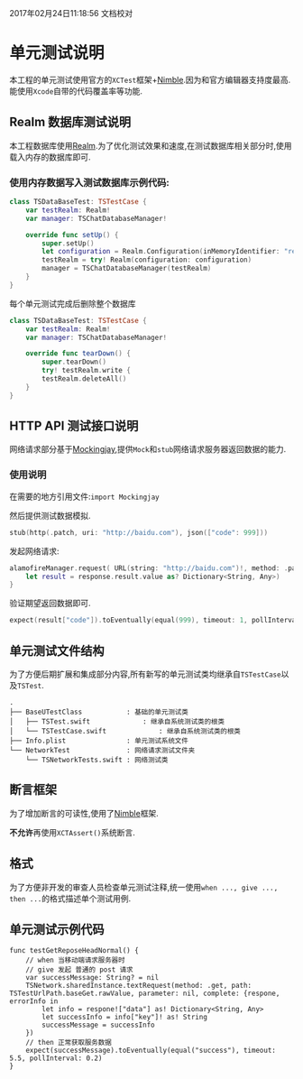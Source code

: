 2017年02月24日11:18:56 文档校对

# 单元测试说明

本工程的单元测试使用官方的`XCTest`框架+[Nimble](https://github.com/Quick/Nimble).因为和官方编辑器支持度最高.能使用`Xcode`自带的代码覆盖率等功能.

## Realm 数据库测试说明

本工程数据库使用[Realm](https://realm.io).为了优化测试效果和速度,在测试数据库相关部分时,使用载入内存的数据库即可.

### 使用内存数据写入测试数据库示例代码:

```swift
class TSDataBaseTest: TSTestCase {
    var testRealm: Realm!
    var manager: TSChatDatabaseManager!

    override func setUp() {
        super.setUp()
        let configuration = Realm.Configuration(inMemoryIdentifier: "realm-mock")
        testRealm = try! Realm(configuration: configuration)
        manager = TSChatDatabaseManager(testRealm)
    }
}
```

每个单元测试完成后删除整个数据库

```swift
class TSDataBaseTest: TSTestCase {
    var testRealm: Realm!
    var manager: TSChatDatabaseManager!

    override func tearDown() {
        super.tearDown()
        try! testRealm.write {
        testRealm.deleteAll()
    }
}
```

## HTTP API 测试接口说明

网络请求部分基于[Mockingjay](https://github.com/kylef/Mockingjay),提供`Mock`和`stub`网络请求服务器返回数据的能力.

### 使用说明

在需要的地方引用文件:```import Mockingjay```

然后提供测试数据模拟.

```swift
stub(http(.patch, uri: "http://baidu.com"), json(["code": 999]))
```

发起网络请求:

```swift
alamofireManager.request( URL(string: "http://baidu.com")!, method: .patch).responseJSON {response in
    let result = response.result.value as? Dictionary<String, Any>)
}
```

验证期望返回数据即可.

``` swift
expect(result["code"]).toEventually(equal(999), timeout: 1, pollInterval: 0.1)
```

## 单元测试文件结构

为了方便后期扩展和集成部分内容,所有新写的单元测试类均继承自`TSTestCase`以及`TSTest`.

```shell
.
├── BaseUTestClass           : 基础的单元测试类
│   ├── TSTest.swift             : 继承自系统测试类的根类
│   └── TSTestCase.swift             : 继承自系统测试类的根类
├── Info.plist               : 单元测试系统文件
└── NetworkTest              : 网络请求测试文件夹
    └── TSNetworkTests.swift : 网络测试类
```

## 断言框架

为了增加断言的可读性,使用了[Nimble](https://github.com/Quick/Nimble)框架.

**不允许**再使用`XCTAssert()`系统断言.

## 格式

为了方便非开发的审查人员检查单元测试注释,统一使用`when ..., give ..., then ...`的格式描述单个测试用例.

## 单元测试示例代码

```
func testGetReposeHeadNormal() {
    // when 当移动端请求服务器时
    // give 发起 普通的 post 请求
    var successMessage: String? = nil
    TSNetwork.sharedInstance.textRequest(method: .get, path: TSTestUrlPath.baseGet.rawValue, parameter: nil, complete: {respone, errorInfo in
        let info = respone!["data"] as! Dictionary<String, Any>
        let successInfo = info["key"]! as! String
        successMessage = successInfo
    })
    // then 正常获取服务数据
    expect(successMessage).toEventually(equal("success"), timeout: 5.5, pollInterval: 0.2)
}
```


